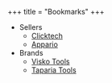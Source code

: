 +++
title = "Bookmarks"
+++

* Sellers
  * [Clicktech](https://www.amazon.in/l/27943762031?ie=UTF8&marketplaceID=A21TJRUUN4KGV&me=AH017Z3M1ZJ3T)
  * [Appario](https://www.amazon.in/l/27943762031?ie=UTF8&marketplaceID=A21TJRUUN4KGV&me=A14CZOWI0VEHLG)
* Brands
  * [Visko Tools](https://www.amazon.in/stores/ViskoTools/page/AD0445EC-669F-43E5-B85D-9F635EF225C6)
  * [Taparia Tools](https://www.amazon.in/s?k=TAPARIA)